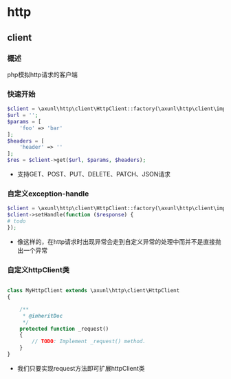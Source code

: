 # http


## client
### 概述
php模拟http请求的客户端
### 快速开始
```php
$client = \axunl\http\client\HttpClient::factory(\axunl\http\client\implement\SimpleHttpClient::class);
$url = '';
$params = [
    'foo' => 'bar'
];
$headers = [
    'header' => ''
];
$res = $client->get($url, $params, $headers);
```

- 支持GET、POST、PUT、DELETE、PATCH、JSON请求

### 自定义exception-handle
```php
$client = \axunl\http\client\HttpClient::factory(\axunl\http\client\implement\SimpleHttpClient::class);
$client->setHandle(function ($response) {
# todo
});
```
- 像这样的，在http请求时出现异常会走到自定义异常的处理中而并不是直接抛出一个异常

### 自定义httpClient类

``` php

class MyHttpClient extends \axunl\http\client\HttpClient
{

    /**
     * @inheritDoc
     */
    protected function _request()
    {
        // TODO: Implement _request() method.
    }
}
```
- 我们只要实现request方法即可扩展httpClient类
